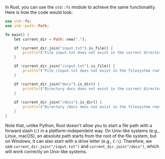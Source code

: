 In Rust, you can use the `std::fs` module to achieve the same functionality. Here is how the code would look:

```rust
use std::fs;
use std::path::Path;

fn main() {
    let current_dir = Path::new(".");

    if !current_dir.join("input.txt").is_file() {
        println!("File input.txt does not exist in the current directory.");
    }

    if !current_dir.join("/input.txt").is_file() {
        println!("File /input.txt does not exist in the filesystem root.");
    }

    if !current_dir.join("docs").is_dir() {
        println!("Directory docs does not exist in the current directory.");
    }
    
    if !current_dir.join("/docs").is_dir() {
        println!("Directory /docs does not exist in the filesystem root.");
    }
}
```

Note that, unlike Python, Rust doesn't allow you to start a file path with a forward slash (`/`) in a platform-independent way. On Unix-like systems (e.g., Linux, macOS), an absolute path starts from the root of the file system, but on Windows, it can also start with a drive letter (e.g., `C:\`). Therefore, we use `current_dir.join("/input.txt")` and `current_dir.join("/docs")`, which will work correctly on Unix-like systems.
